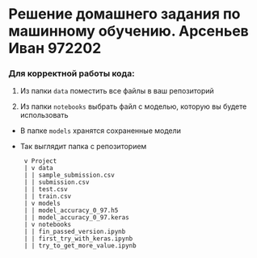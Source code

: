 # Решение домашнего задания по машинному обучению. Арсеньев Иван 972202
 

### Для корректной работы кода:
 

1.  Из папки `data` поместить все файлы в ваш репозиторий
     
2.  Из папки `notebooks` выбрать файл с моделью, которую вы будете использовать

-  В папке `models` хранятся сохраненные модели

-  Так выглядит папка с репозиторием
  
        v Project
        | v data
        | | sample_submission.csv
        | | submission.csv
        | | test.csv
        | | train.csv
        | v models
        | | model_accuracy_0_97.h5
        | | model_accuracy_0_97.keras
        | v notebooks
        | | fin_passed_version.ipynb
        | | first_try_with_keras.ipynb
        | | try_to_get_more_value.ipynb
